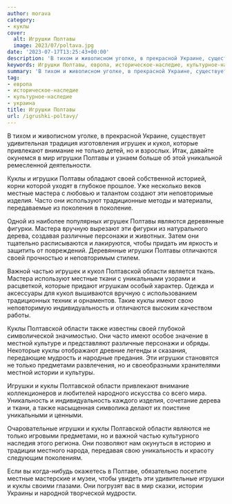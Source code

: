 ```yaml
---
author: morava
category:
- куклы
cover:
  alt: Игрушки Полтавы
  image: 2023/07/poltava.jpg
date: '2023-07-17T13:25:43+00:00'
description: 'В тихом и живописном уголке, в прекрасной Украине, существует удивительная традиция изготовления игрушек и кукол, которые привлекают внимание не только...'
keywords: Игрушки Полтавы, европа, историческое-наследие, культурное-наследие, украина, игрушки, куклы, полтавы, полтавской, области, игрушек, кукол, только, своей, местные, мастера, которые, привлекают, внимание, мир
summary: 'В тихом и живописном уголке, в прекрасной Украине, существует удивительная традиция изготовления игрушек и кукол, которые привлекают внимание не только...'
tag:
- европа
- историческое-наследие
- культурное-наследие
- украина
title: Игрушки Полтавы
url: /igrushki-poltavy/
---
```


В тихом и живописном уголке, в прекрасной Украине, существует удивительная традиция изготовления игрушек и кукол, которые привлекают внимание не только детей, но и взрослых. Итак, давайте окунемся в мир игрушки Полтавы и узнаем больше об этой уникальной ремесленной деятельности.

Куклы и игрушки Полтавы обладают своей собственной историей, корни которой уходят в глубокое прошлое. Уже несколько веков местные мастера с любовью и талантом создают эти неповторимые изделия. Часто они используют традиционные методы и материалы, передаваемые из поколения в поколение.

Одной из наиболее популярных игрушек Полтавы являются деревянные фигурки. Мастера вручную вырезают эти фигурки из натурального дерева, создавая различные персонажи и животных. Затем они тщательно расписываются и лакируются, чтобы придать им яркость и защитить от повреждений. Деревянные игрушки Полтавы отличаются своей прочностью и неповторимым стилем.

Важной частью игрушек и кукол Полтавской области является ткань. Мастера используют местные ткани с уникальными узорами и расцветкой, которые придают игрушкам особый характер. Одежда и аксессуары для кукол вышиваются вручную с использованием традиционных техник и орнаментов. Такие куклы имеют свою неповторимую индивидуальность и отличаются высоким качеством работы.

Куклы Полтавской области также известны своей глубокой символической значимостью. Они часто имеют особое значение в местной культуре и представляют различные персонажи и обряды. Некоторые куклы отображают древние легенды и сказания, передающие мудрость и народные предания. Эти игрушки становятся не только предметами развлечения, но и своеобразными хранителями местной истории и культуры.

Игрушки и куклы Полтавской области привлекают внимание коллекционеров и любителей народного искусства со всего мира. Уникальность и индивидуальность каждого изделия, сочетание дерева и ткани, а также насыщенная символика делают их поистине уникальными и ценными.

Очаровательные игрушки и куклы Полтавской области являются не только игровыми предметами, но и важной частью культурного наследия этого региона. Они позволяют нам окунуться в историю и традиции местного народа, передавая свою уникальность и красоту следующим поколениям.

Если вы когда-нибудь окажетесь в Полтаве, обязательно посетите местные мастерские и музеи, чтобы увидеть эти удивительные игрушки и куклы своими глазами. Они погрузят вас в мир сказки, истории Украины и народной творческой мудрости.